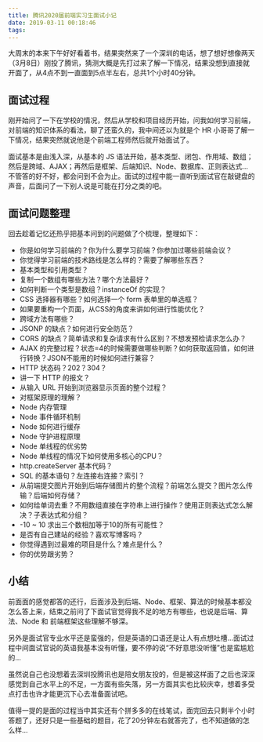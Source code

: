 ```yaml
---
title: 腾讯2020届前端实习生面试小记
date: 2019-03-11 00:18:46
tags:
---
```


大周末的本来下午好好看着书，结果突然来了一个深圳的电话，想了想好想像两天（3月8日）刚投了腾讯，猜测大概是先打过来了解一下情况，结果没想到直接就开面了，从4点不到一直面到5点半左右，总共1个小时40分钟。

## 面试过程

刚开始问了一下在学校的情况，然后从学校和项目经历开始，问我如何学习前端，对前端的知识体系的看法，聊了还蛮久的，我中间还以为就是个 HR 小哥哥了解一下情况，结果突然就说他是个前端工程师然后就开始面试了。

面试基本是由浅入深，从基本的 JS 语法开始，基本类型、闭包、作用域、数组；然后是跨域、AJAX；再然后是框架、后端知识、Node、数据库、正则表达式...不管答的好不好，都会问到不会为止。面试的过程中能一直听到面试官在敲键盘的声音，后面问了一下别人说是可能在打分之类的吧。

## 面试问题整理

回去趁着记忆还热乎把基本问到的问题做了个梳理，整理如下：

- 你是如何学习前端的？你为什么要学习前端？你参加过哪些前端会议？
- 你觉得学习前端的技术路线是怎么样的？需要了解哪些东西？
- 基本类型和引用类型？
- 复制一个数组有哪些方法？哪个方法最好？
- 如何判断一个类型是数组？instanceOf 的实现？
- CSS 选择器有哪些？如何选择一个 form 表单里的单选框？
- 如果要重构一个页面，从CSS的角度来讲如何进行性能优化？
- 跨域方法有哪些？
- JSONP 的缺点？如何进行安全防范？
- CORS 的缺点？简单请求和复杂请求有什么区别？不想发预检请求怎么办？
- AJAX 的完整过程？状态=4的时候需要做哪些判断？如何获取返回值，如何进行转换？JSON不能用的时候如何进行兼容？
- HTTP 状态码？202？304？
- 讲一下 HTTP 的报文？
- 从输入 URL 开始到浏览器显示页面的整个过程？
- 对框架原理的理解？
- Node 内存管理
- Node 事件循环机制
- Node 如何进行缓存
- Node 守护进程原理
- Node 单线程的优劣势
- Node 单线程的情况下如何使用多核心的CPU？
- http.createServer 基本代码？
- SQL 的基本语句？左连接右连接？索引？
- 从前端提交图片开始到后端存储图片的整个流程？前端怎么提交？图片怎么传输？后端如何存储？
- 如何给单词去重？不用数组直接在字符串上进行操作？使用正则表达式怎么解决？子表达式和分组？
- -10 ~ 10 求出三个数相加等于10的所有可能性？
- 是否有自己建站的经验？喜欢写博客吗？
- 你觉得遇到过最难的项目是什么？难点是什么？
- 你的优势跟劣势？

## 小结

前面面的感觉都答的还行，后面涉及到后端、Node、框架、算法的时候基本都没怎么答上来，结束之前问了下面试官觉得我不足的地方有哪些，也说是后端、算法、Node 和 前端框架这些理解不够深。

另外是面试官专业水平还是蛮强的，但是英语的口语还是让人有点想吐槽...面试过程中间面试官说的英语我基本没有听懂，要不停的说“不好意思没听懂”也是蛮尴尬的...

虽然说自己也没想着去深圳投腾讯也是陪女朋友投的，但是被这样面了之后也深深感觉到自己水平上的不足，一方面有些失落，另一方面其实也比较庆幸，想着多受点打击也许才能更沉下心去准备面试吧。

值得一提的是面的过程当中其实还有个拼多多的在线笔试，面完回去只剩半个小时答题了，还好只是一些基础的题目，花了20分钟左右就答完了，也不知道做的怎么样...

